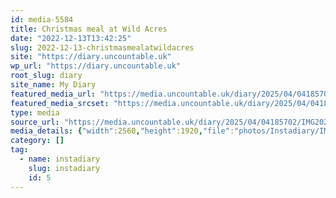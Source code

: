 ```yaml
---
id: media-5584
title: Christmas meal at Wild Acres
date: "2022-12-13T13:42:25"
slug: 2022-12-13-christmasmealatwildacres
site: "https://diary.uncountable.uk"
wp_url: "https://diary.uncountable.uk"
root_slug: diary
site_name: My Diary
featured_media_url: "https://media.uncountable.uk/diary/2025/04/04185702/IMG20221213134225-scaled.webp"
featured_media_srcset: "https://media.uncountable.uk/diary/2025/04/04185702/IMG20221213134225-300x225.webp 300w, https://media.uncountable.uk/diary/2025/04/04185702/IMG20221213134225-1024x768.webp 1024w, https://media.uncountable.uk/diary/2025/04/04185702/IMG20221213134225-150x150.webp 150w, https://media.uncountable.uk/diary/2025/04/04185702/IMG20221213134225-640x480.webp 640w, https://media.uncountable.uk/diary/2025/04/04185702/IMG20221213134225-scaled.webp 2560w"
type: media
source_url: "https://media.uncountable.uk/diary/2025/04/04185702/IMG20221213134225-scaled.webp"
media_details: {"width":2560,"height":1920,"file":"photos/Instadiary/IMG20221213134225-scaled.webp","filesize":275116,"sizes":{"medium":{"file":"IMG20221213134225-300x225.webp","width":300,"height":225,"filesize":15820,"mime_type":"image/webp","source_url":"https://media.uncountable.uk/diary/2025/04/04185702/IMG20221213134225-300x225.webp"},"large":{"file":"IMG20221213134225-1024x768.webp","width":1024,"height":768,"filesize":92764,"mime_type":"image/webp","source_url":"https://media.uncountable.uk/diary/2025/04/04185702/IMG20221213134225-1024x768.webp"},"thumbnail":{"file":"IMG20221213134225-150x150.webp","width":150,"height":150,"filesize":6530,"mime_type":"image/webp","source_url":"https://media.uncountable.uk/diary/2025/04/04185702/IMG20221213134225-150x150.webp"},"mobwidth":{"file":"IMG20221213134225-640x480.webp","width":640,"height":480,"filesize":48546,"mime_type":"image/webp","source_url":"https://media.uncountable.uk/diary/2025/04/04185702/IMG20221213134225-640x480.webp"},"full":{"file":"IMG20221213134225-scaled.webp","width":2560,"height":1920,"mime_type":"image/webp","source_url":"https://media.uncountable.uk/diary/2025/04/04185702/IMG20221213134225-scaled.webp"}},"image_meta":{"aperture":"0","credit":"","camera":"","caption":"","created_timestamp":"0","copyright":"","focal_length":"0","iso":"0","shutter_speed":"0","title":"","orientation":"0","keywords":[]},"original_image":"IMG20221213134225.webp"}
category: []
tag:
  - name: instadiary
    slug: instadiary
    id: 5
---
```


